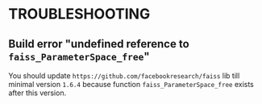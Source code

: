 # TROUBLESHOOTING

## Build error "undefined reference to `faiss_ParameterSpace_free`"

You should update `https://github.com/facebookresearch/faiss` lib till minimal version `1.6.4`
because function `faiss_ParameterSpace_free` exists after this version.
